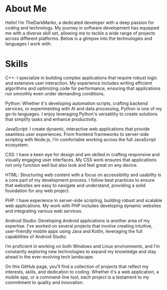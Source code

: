 # About Me

Hello! I’m TheDarkMarko, a dedicated developer with a deep passion for coding and technology. My journey in software development has equipped me with a diverse skill set, allowing me to tackle a wide range of projects across different platforms. Below is a glimpse into the technologies and languages I work with:

# Skills

C++: I specialize in building complex applications that require robust logic and extensive user interaction. My experience includes writing efficient algorithms and optimizing code for performance, ensuring that applications run smoothly even under demanding conditions.

Python: Whether it's developing automation scripts, crafting backend services, or experimenting with AI and data processing, Python is one of my go-to languages. I enjoy leveraging Python's versatility to create solutions that simplify tasks and enhance productivity.

JavaScript: I create dynamic, interactive web applications that provide seamless user experiences. From frontend frameworks to server-side scripting with Node.js, I’m comfortable working across the full JavaScript ecosystem.

CSS: I have a keen eye for design and am skilled in crafting responsive and visually engaging user interfaces. My CSS work ensures that applications not only function well but also look and feel great on any device.

HTML: Structuring web content with a focus on accessibility and usability is a core part of my development process. I follow best practices to ensure that websites are easy to navigate and understand, providing a solid foundation for any web project.

PHP: I have experience in server-side scripting, building robust and scalable web applications. My work with PHP includes developing dynamic websites and integrating various web services.

Android Studio: Developing Android applications is another area of my expertise. I’ve worked on several projects that involve creating intuitive, user-friendly mobile apps using Java and Kotlin, leveraging the full capabilities of Android Studio.

I’m proficient in working on both Windows and Linux environments, and I’m constantly exploring new technologies to expand my knowledge and stay ahead in the ever-evolving tech landscape.

On this GitHub page, you’ll find a collection of projects that reflect my interests, skills, and dedication to coding. Whether it's a web application, a mobile app, or a command-line tool, each project is a testament to my commitment to quality and innovation.
